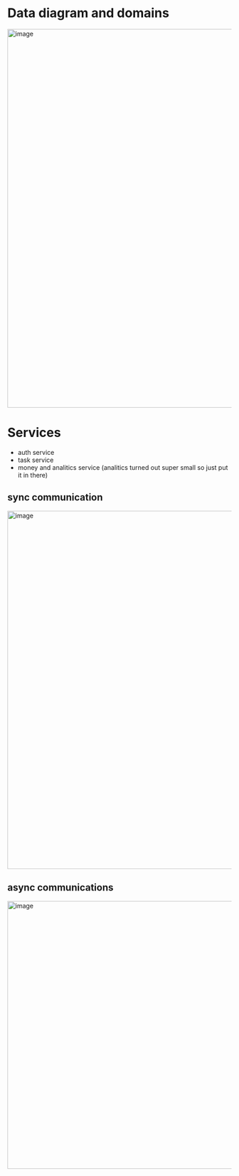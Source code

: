 # Data diagram and domains
<img width="851" alt="image" src="https://user-images.githubusercontent.com/40774894/166118248-2d553902-6da3-4989-a92a-08b29ee693c8.png">

# Services
* auth service
* task service
* money and analitics service (analitics turned out super small so just put it in there)

## sync communication
<img width="805" alt="image" src="https://user-images.githubusercontent.com/40774894/166118203-6029f3cb-cf8c-47fe-b14f-8d1456be2484.png">

## async communications
<img width="602" alt="image" src="https://user-images.githubusercontent.com/40774894/166118927-f4f71260-62b4-46ed-92a4-18840dd76560.png">

